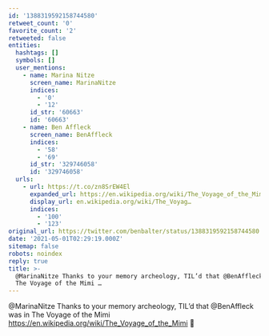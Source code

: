 ```yaml
---
id: '1388319592158744580'
retweet_count: '0'
favorite_count: '2'
retweeted: false
entities:
  hashtags: []
  symbols: []
  user_mentions:
    - name: Marina Nitze
      screen_name: MarinaNitze
      indices:
        - '0'
        - '12'
      id_str: '60663'
      id: '60663'
    - name: Ben Affleck
      screen_name: BenAffleck
      indices:
        - '58'
        - '69'
      id_str: '329746058'
      id: '329746058'
  urls:
    - url: https://t.co/zn8SrEW4El
      expanded_url: https://en.wikipedia.org/wiki/The_Voyage_of_the_Mimi
      display_url: en.wikipedia.org/wiki/The_Voyag…
      indices:
        - '100'
        - '123'
original_url: https://twitter.com/benbalter/status/1388319592158744580
date: '2021-05-01T02:29:19.000Z'
sitemap: false
robots: noindex
reply: true
title: >-
  @MarinaNitze Thanks to your memory archeology, TIL’d that @BenAffleck was in
  The Voyage of the Mimi …
---
```


@MarinaNitze Thanks to your memory archeology, TIL’d that @BenAffleck was in The Voyage of the Mimi https://en.wikipedia.org/wiki/The_Voyage_of_the_Mimi 🤯